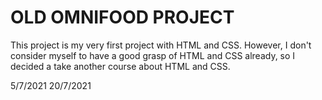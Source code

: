 # OLD OMNIFOOD PROJECT

This project is my very first project with HTML and CSS.
However, I don't consider myself to have a good grasp of HTML and CSS already, so I decided a take another course about HTML and CSS.

5/7/2021
20/7/2021
